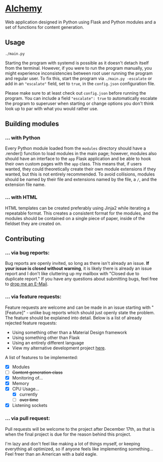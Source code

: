 # [Alchemy](https://chickennuggers.github.io/Alchemy)
Web application designed in Python using Flask and Python
modules and a set of functions for content generation.

## Usage
`./main.py`

Starting the program with systemd is possible as it doesn't
detach itself from the terminal. However, if you were to
run the program manually, you might experience inconsistencies
between root user running the program and regular user. To fix
this, start the program via `./main.py -escalate` or add in an
`"escalate"` field, set to `true`, in the `config.json`
configuration file.

Please make sure to at least check out `config.json` before
running the program. You can include a field `"escalate": true`
to automatically escalate the program to superuser when starting
or change options you don't think look up to par with what you
would rather use.

## Building modules

### ... with Python

Every Python module loaded from the `modules` directory
should have a .render() function to load modules in the
main page; however, modules also should have an interface
to the `app` Flask application and be able to hook their
own custom pages with the `app` class. This means that,
if users wanted, they could theoretically create their
own module extensions if they wanted, but this is not
entirely recommended. To avoid collisions, modules should
be named by their file and extensions named by the file,
a `/`, and the extension file name.

### ... with HTML

HTML templates can be created preferably using Jinja2
while iterating a repeatable format. This creates a
consistent format for the modules, and the modules
should be contained on a single piece of paper, inside
of the fieldset they are created on.

## Contributing

### ... via bug reports:

Bug reports are openly invited, so long as there isn't
already an issue. **If your issue is closed without
warning**, it is likely there is already an issue report
and I don't like cluttering up my mailbox with "Closed
due to duplicate report." If you have any questions
about submitting bugs, feel free to [drop me an E-Mail](
mailto:vandor2012@gmail.com).

### ... via feature requests:

Feature requests are welcome and can be made in an issue
starting with "[Feature]" - unlike bug reports which
should just openly state the problem. The feature should
be explained into detail. Below is a list of already
rejected feature requests:

 * Using something other than a Material Design framework
 * Using something other than Flask
 * Using an entirely different language
  * View my alternative development project [here](
  https://github.com/carbonsrv/diamond).

A list of features to be implemented:

 * [X] Modules
 * [ ] ~~Content generation class~~
 * [X] Monitoring of...
  * [X] Memory
  * [X] CPU Usage...
    - [X] currently
    - [ ] ~~over time~~
  * [X] Listening sockets

### ... via pull request:

Pull requests will be welcome to the project after
December 17th, as that is when the final project
is due for the reason behind this project.

I'm lazy and don't feel like making a lot of things
myself, or keeping everything all optimized, so if
anyone feels like implementing something... Feel
freer than an American with a bald eagle.
